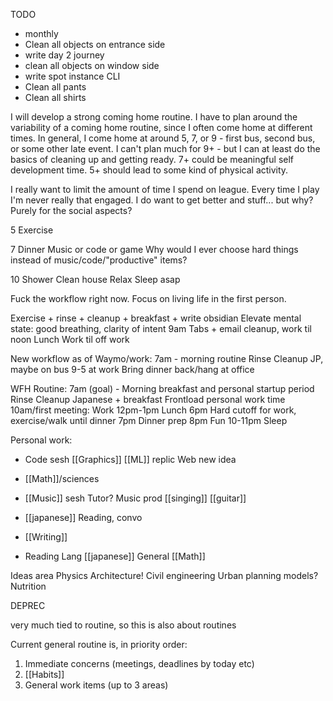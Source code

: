 TODO
* monthly 
* Clean all objects on entrance side
* write day 2 journey
* clean all objects on window side
* write spot instance CLI
* Clean all pants
* Clean all shirts


I will develop a strong coming home routine. I have to plan around the variability of a coming home routine, since I often come home at different times. In general, I come home at around 5, 7, or 9 - first bus, second bus, or some other late event. I can't plan much for 9+ - but I can at least do the basics of cleaning up and getting ready. 7+ could be meaningful self development time. 5+ should lead to some kind of physical activity.

I really want to limit the amount of time I spend on league. Every time I play I'm never really that engaged. I do want to get better and stuff... but why? Purely for the social aspects? 

5
Exercise
	
7
Dinner
Music or code or game
Why would I ever choose hard things instead of music/code/"productive" items?

10
Shower
Clean house
Relax
Sleep asap

Fuck the workflow right now. Focus on living life in the first person.

Exercise + rinse + cleanup + breakfast + write obsidian
Elevate mental state: good breathing, clarity of intent
9am Tabs + email cleanup, work til noon
Lunch
Work til off work


New workflow as of Waymo/work:
7am - morning routine
	Rinse
	Cleanup
	JP, maybe on bus
9-5 at work
Bring dinner back/hang at office


WFH Routine:
7am (goal) - Morning breakfast and personal startup period
	Rinse
	Cleanup
	Japanese + breakfast
	Frontload personal work time
10am/first meeting: Work
12pm-1pm Lunch
6pm
	Hard cutoff for work, exercise/walk until dinner
7pm
	Dinner prep
8pm
	Fun
10-11pm
	Sleep

Personal work:
- Code sesh
	[[Graphics]]
	[[ML]] replic
	Web new idea
- [[Math]]/sciences

- [[Music]] sesh
	Tutor?
	Music prod
	[[singing]]
	[[guitar]]
- [[japanese]]
	Reading, convo
- [[Writing]]
- Reading
	Lang [[japanese]]
	General
	[[Math]]


Ideas area
	Physics
	Architecture!
	Civil engineering
	Urban planning models?
	Nutrition
	


DEPREC

very much tied to routine, so this is also about routines

Current general routine is, in priority order:
1. Immediate concerns (meetings, deadlines by today etc)
2. [[Habits]]
4. General work items (up to 3 areas)
